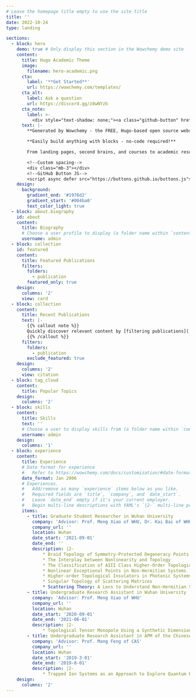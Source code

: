 ```yaml
---
# Leave the homepage title empty to use the site title
title: ''
date: 2022-10-24
type: landing

sections:
  - block: hero
    demo: true # Only display this section in the Wowchemy demo site
    content:
      title: Hugo Academic Theme
      image:
        filename: hero-academic.png
      cta:
        label: '**Get Started**'
        url: https://wowchemy.com/templates/
      cta_alt:
        label: Ask a question
        url: https://discord.gg/z8wNYzb
      cta_note:
        label: >-
          <div style="text-shadow: none;"><a class="github-button" href="https://github.com/wowchemy/wowchemy-hugo-themes" data-icon="octicon-star" data-size="large" data-show-count="true" aria-label="Star">Star Wowchemy Website Builder</a></div><div style="text-shadow: none;"><a class="github-button" href="https://github.com/wowchemy/starter-hugo-academic" data-icon="octicon-star" data-size="large" data-show-count="true" aria-label="Star">Star the Academic template</a></div>
      text: |-
        **Generated by Wowchemy - the FREE, Hugo-based open source website builder trusted by 500,000+ sites.**

        **Easily build anything with blocks - no-code required!**

        From landing pages, second brains, and courses to academic resumés, conferences, and tech blogs.

        <!--Custom spacing-->
        <div class="mb-3"></div>
        <!--GitHub Button JS-->
        <script async defer src="https://buttons.github.io/buttons.js"></script>
    design:
      background:
        gradient_end: '#1976d2'
        gradient_start: '#004ba0'
        text_color_light: true
  - block: about.biography
    id: about
    content:
      title: Biography
      # Choose a user profile to display (a folder name within `content/authors/`)
      username: admin
  - block: collection
    id: featured
    content:
      title: Featured Publications
      filters:
        folders:
          - publication
        featured_only: true
    design:
      columns: '2'
      view: card
  - block: collection
    content:
      title: Recent Publications
      text: |-
        {{% callout note %}}
        Quickly discover relevant content by [filtering publications](./publication/).
        {{% /callout %}}
      filters:
        folders:
          - publication
        exclude_featured: true
    design:
      columns: '2'
      view: citation
  - block: tag_cloud
    content:
      title: Popular Topics
    design:
      columns: '2'
  - block: skills
    content:
      title: Skills
      text: ''
      # Choose a user to display skills from (a folder name within `content/authors/`)
      username: admin
    design:
      columns: '1'
  - block: experience
    content:
      title: Experience
      # Date format for experience
      #   Refer to https://wowchemy.com/docs/customization/#date-format
      date_format: Jan 2006
      # Experiences.
      #   Add/remove as many `experience` items below as you like.
      #   Required fields are `title`, `company`, and `date_start`.
      #   Leave `date_end` empty if it's your current employer.
      #   Begin multi-line descriptions with YAML's `|2-` multi-line prefix.
      items:
        - title: Graduate Student Researcher in Wuhan University
          company: 'Advisor: Prof. Meng Xiao of WHU, Dr. Kai Bai of WHU, Dr. Cheng Guo of Stanford and Prof. Fengcheng Wu of WHU'
          company_url: ''
          location: Wuhan
          date_start: '2021-09-01'
          date_end: ''
          description: |2-
              * Braid Topology of Symmetry-Protected Degeneracy Points in Non-Hermitian Systems
              *	The Interplay between Nonlinearity and Topology
              *	The Classification of AIII Class Higher-Order Topological Insulator
              * Nonlinear Exceptional Points in Non-Hermitian Systems
              * Higher-order Topological Insulators in Photonic Systems
              * Singular Topology of Scattering Matrices
              * Scattering Theory: A Lens to Understand Non-Hermitian Systems
        - title: Undergraduate Research Assistant in Wuhan University
          company: 'Advisor: Prof. Meng Xiao of WHU'
          company_url: ''
          location: Wuhan
          date_start: '2020-09-01'
          date_end: '2021-06-01'
          description: |2-
              * Topological Tensor Monopole Using a Synthetic Dimension
        - title: Undergraduate Research Assistant in APM of the Chinese Academy of Sciences (CAS)
          company: 'Advisor: Prof. Mang Feng of CAS'
          company_url: ''
          location: Wuhan
          date_start: '2019-3-01'
          date_end: '2019-8-01'
          description: |2-
              * Trapped Ion Systems as an Approach to Explore Quantum Physics 
    design:
      columns: '2'
---
```


